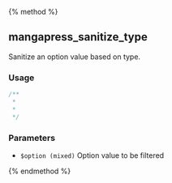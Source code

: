 {% method %}
## mangapress_sanitize_type
Sanitize an option value based on type.

### Usage
```php
/**
 *
 *
 */
```

### Parameters
* `$option (mixed)` Option value to be filtered

{% endmethod %}

